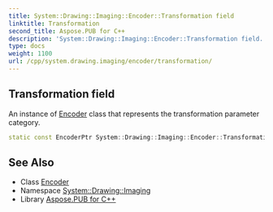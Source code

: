 ```yaml
---
title: System::Drawing::Imaging::Encoder::Transformation field
linktitle: Transformation
second_title: Aspose.PUB for C++
description: 'System::Drawing::Imaging::Encoder::Transformation field. An instance of Encoder class that represents the transformation parameter category in C++.'
type: docs
weight: 1100
url: /cpp/system.drawing.imaging/encoder/transformation/
---
```

## Transformation field


An instance of [Encoder](../) class that represents the transformation parameter category.

```cpp
static const EncoderPtr System::Drawing::Imaging::Encoder::Transformation
```

## See Also

* Class [Encoder](../)
* Namespace [System::Drawing::Imaging](../../)
* Library [Aspose.PUB for C++](../../../)
